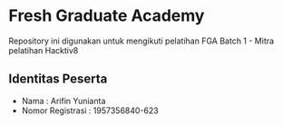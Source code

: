 
# Fresh Graduate Academy

Repository ini digunakan untuk mengikuti pelatihan FGA Batch 1 -  Mitra pelatihan Hacktiv8

## Identitas Peserta

 - Nama : Arifin Yunianta
 - Nomor Registrasi : 1957356840-623

